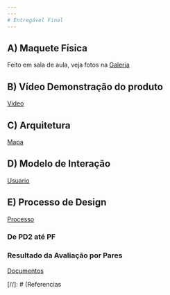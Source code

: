 ```yaml
---
---
# Entregável Final
---
```


## A) Maquete Física

Feito em sala de aula, veja fotos na [Galeria]

## B) Vídeo Demonstração do produto

[Video]

## C) Arquitetura

[Mapa]

## D) Modelo de Interação

[Usuario]

## E) Processo de Design

[Processo]

### De PD2 até PF
### Resultado da Avaliação por Pares

[Documentos]


[//]: # (Referencias

   [Usuario]: <https://andreycampassi.github.io/timetimetime/usuario>
   [Processo]: <https://andreycampassi.github.io/timetimetime/processo>
   [Galeria]: <https://andreycampassi.github.io/timetimetime/galeria>
   [Mapa]: <https://andreycampassi.github.io/timetimetime/mapa>
   [Video]: <https://andreycampassi.github.io/timetimetime/video>
   [Documentos]: <https://andreycampassi.github.io/timetimetime/documentos>